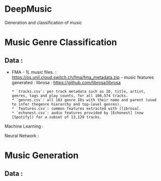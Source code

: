 # DeepMusic
Generation and classification of music

# Music Genre Classification 
## Data :
 -  FMA - 1L music files. : https://os.unil.cloud.switch.ch/fma/fma_metadata.zip
        - music features generated : librosa : https://github.com/librosa/librosa
 
        * `tracks.csv`: per track metadata such as ID, title, artist, genres, tags and play counts, for all 106,574 tracks.
        * `genres.csv`: all 163 genre IDs with their name and parent (used to infer thegenre hierarchy and top-level genres).
        * `features.csv`: common features extracted with [librosa].
        * `echonest.csv`: audio features provided by [Echonest] (now [Spotify]) for a subset of 13,129 tracks.



Machine Learning :


Neural Network :


# Music Generation

## Data :
